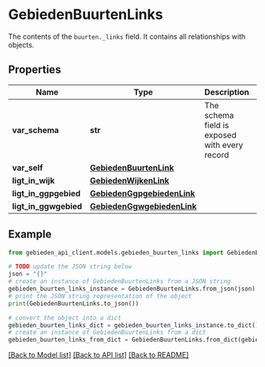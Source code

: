 # GebiedenBuurtenLinks

The contents of the `buurten._links` field. It contains all relationships with objects.

## Properties

Name | Type | Description | Notes
------------ | ------------- | ------------- | -------------
**var_schema** | **str** | The schema field is exposed with every record | [readonly] 
**var_self** | [**GebiedenBuurtenLink**](GebiedenBuurtenLink.md) |  | 
**ligt_in_wijk** | [**GebiedenWijkenLink**](GebiedenWijkenLink.md) |  | 
**ligt_in_ggpgebied** | [**GebiedenGgpgebiedenLink**](GebiedenGgpgebiedenLink.md) |  | 
**ligt_in_ggwgebied** | [**GebiedenGgwgebiedenLink**](GebiedenGgwgebiedenLink.md) |  | 

## Example

```python
from gebieden_api_client.models.gebieden_buurten_links import GebiedenBuurtenLinks

# TODO update the JSON string below
json = "{}"
# create an instance of GebiedenBuurtenLinks from a JSON string
gebieden_buurten_links_instance = GebiedenBuurtenLinks.from_json(json)
# print the JSON string representation of the object
print(GebiedenBuurtenLinks.to_json())

# convert the object into a dict
gebieden_buurten_links_dict = gebieden_buurten_links_instance.to_dict()
# create an instance of GebiedenBuurtenLinks from a dict
gebieden_buurten_links_from_dict = GebiedenBuurtenLinks.from_dict(gebieden_buurten_links_dict)
```
[[Back to Model list]](../README.md#documentation-for-models) [[Back to API list]](../README.md#documentation-for-api-endpoints) [[Back to README]](../README.md)


